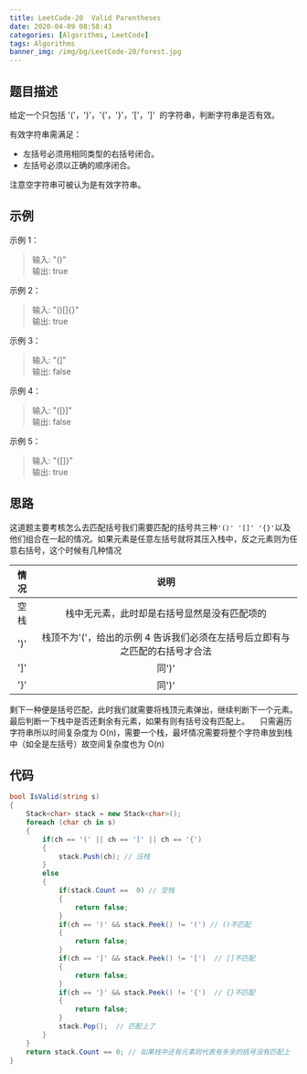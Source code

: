 ```yaml
---
title: LeetCode-20 	Valid Parentheses
date: 2020-04-09 08:58:43
categories: [Algorithms, LeetCode]
tags: Algorithms
banner_img: /img/bg/LeetCode-20/forest.jpg
---
```


## 题目描述

给定一个只包括 '('，')'，'{'，'}'，'['，']'  的字符串，判断字符串是否有效。

有效字符串需满足：

- 左括号必须用相同类型的右括号闭合。
- 左括号必须以正确的顺序闭合。

注意空字符串可被认为是有效字符串。

## 示例

示例 1：

> 输入: "()"  
> 输出: true

示例 2：

> 输入: "()[]{}"  
> 输出: true

示例 3：

> 输入: "(]"  
> 输出: false

示例 4：

> 输入: "([)]"  
> 输出: false

示例 5：

> 输入: "{[]}"  
> 输出: true

## 思路

这道题主要考核怎么去匹配括号我们需要匹配的括号共三种`'()' '[]' '{}'`以及他们组合在一起的情况。如果元素是任意左括号就将其压入栈中，反之元素则为任意右括号，这个时候有几种情况

| 情况  |                                     说明                                     |
| :---: | :--------------------------------------------------------------------------: |
| 空栈  |                 栈中无元素，此时却是右括号显然是没有匹配项的                 |
|  ')'  | 栈顶不为'('，给出的示例 4 告诉我们必须在左括号后立即有与之匹配的右括号才合法 |
|  ']'  |                                    同')'                                     |
|  '}'  |                                    同')'                                     |

剩下一种便是括号匹配，此时我们就需要将栈顶元素弹出，继续判断下一个元素。最后判断一下栈中是否还剩余有元素，如果有则有括号没有匹配上。
&emsp;只需遍历字符串所以时间复杂度为 O(n)，需要一个栈，最坏情况需要将整个字符串放到栈中（如全是左括号）故空间复杂度也为 O(n)

## 代码

```csharp
bool IsValid(string s)
{
    Stack<char> stack = new Stack<char>();
    foreach (char ch in s)
    {
        if(ch == '(' || ch == '[' || ch == '{')
        {
            stack.Push(ch); // 压栈
        }
        else
        {
            if(stack.Count ==  0) // 空栈
            {
                return false;
            }
            if(ch == ')' && stack.Peek() != '(') // ()不匹配
            {
                return false;
            }
            if(ch == ']' && stack.Peek() != '[')  // []不匹配
            {
                return false;
            }
            if(ch == '}' && stack.Peek() != '{')  // {}不匹配
            {
                return false;
            }
            stack.Pop();  // 匹配上了
        }
    }
    return stack.Count == 0; // 如果栈中还有元素则代表有多余的括号没有匹配上
}
```
